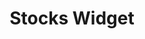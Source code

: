 ---
  id: "12441"
  fieldLayoutId: "89"
  uid: "0e44d5ec-fc06-497b-8e96-a456a3b92dad"
  enabled: "1"
  archived: "0"
  dateCreated: "2018-08-03 18:27:19"
  dateUpdated: "2019-01-28 02:47:28"
  siteSettingsId: "12441"
  slug: "stocks-widget"
  siteId: "1"
  uri: "patterns/web/entry/stocks-widget"
  enabledForSite: "1"
  sectionId: "2"
  typeId: "2"
  authorId: "1"
  postdateCreated: "2018-08-12 18:27:00"
  expirydateCreated: null
  contentId: "12437"
  title: "Stocks Widget"
  field_allColorsComputed: null
  field_allColorsComputedIllustration: null
  field_allColorsComputedThumbnail: null
  field_appDescription: null
  field_appDescriptionSentiment: null
  field_audio: "0"
  field_authorFaq: null
  field_bgThumbPosition: "left bottom"
  field_body: null
  field_captureSize: null
  field_categoriesRaw: "navigability,\njust in time,"
  field_categoryInPlainText: null
  field_coldThumbTransform: null
  field_colorPalette: null
  field_contributorName: null
  field_contributorUrl: null
  field_coverColor: null
  field_dominantColor: null
  field_externalContributor: "0"
  field_fetchWebsiteData: null
  field_fullName: null
  field_gfycatSource: null
  field_gif: "0"
  field_gumletUrl: null
  field_gumletUrlNoPreParse: null
  field_howHelps: "<p><strong>Just in Time and Navigability.</strong></p>\n<p>Financial news and data are critical sources of information used by thousands of professionals around the world. Bloomberg has been the undisputed leader in this area by creating the first financial news channel and providing the largest real-time financial data platform in the world.</p>\n<p>Bloomberg.com stays true to this mission and provide its users with a significant stream of financial data. By providing contextual and real-time information on the stocks mentioned in their articles, Bloomberg can offer the same level of experience that a professional trader can get from a Bloomberg terminal.</p>\n<p>Not only, this functionality provides the information at the right time, but also by doing it, Bloomberg.com is improving the navigability of their website avoiding long paths to find stock information about companies mentioned in their articles.</p>"
  field_howWorks: "<p>In the last years, Bloomberg has been leveraging all their data and media knowledge to grow and strengthen their digital media business, and allow their audience to have a new medium to consume financial news.</p>\n<p>One great example of this strategy is the use of real-time stock data in their editorial and news articles.</p>\n<p>When users visit Bloomberg.com and read an article, they will notice that a small side widget that shows up to the left of the article when a publicly traded company is mentioned.</p>\n<p>This widget contains all the tickers of the mentioned companies and their real-time (or last known) trading numbers. Users can interact with this widget and go to the dedicated stock detail pages where they can see more data about those specific stock, see related news and add the stocks to their watchlist.</p>"
  field_iconColors: null
  field_iconComputedColors: null
  field_illustrationSource: null
  field_imagePathRaw: "https://s3-us-west-2.amazonaws.com/waveguideio/captures/waves/bloomberg.png"
  field_imageTextOcr: null
  field_depthArticleBody: null
  field_lpSentimentScore: null
  field_lpUrl: null
  field_mediaEmbed: null
  field_mobileId: null
  field_mobileShotSrc: null
  field_newsObject: null
  field_pageFetchJsonString: null
  field_patternSrc: "Bloomberg.com"
  field_platformRaw: "Web"
  field_qualityDescription: null
  field_rawResponse: null
  field_readingDuration: null
  field_readingDurationSeconds: null
  field_readingEaseLevel: null
  field_readingEaseScore: null
  field_references: null
  field_screenshotColors: null
  field_screenshotComputedColors: null
  field_sourceFromArchive: null
  field_strategyDescription: null
  field_thumbColors: null
  field_thumbVideoUrl: null
  field_webDescription: null
  field_webTitle: null
  field_what: "<p>This is a solution found in Bloomberg.com. All articles in Bloomberg that mention a publicly traded company showcase a side widget with the company's ticker and real-time trading data.</p>"
  root: null
  lft: null
  rgt: null
  level: null
  structureId: null
  layout: layouts/post.njk
---